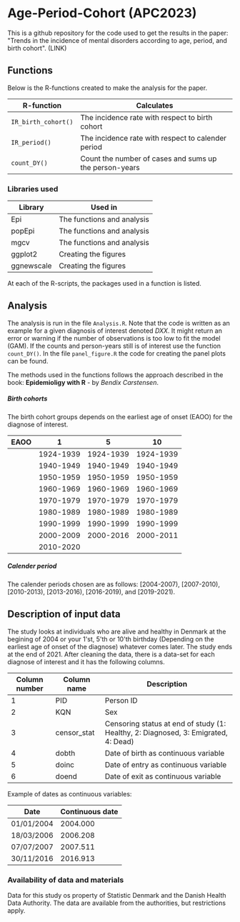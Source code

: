 # Age-Period-Cohort (APC2023)

This is a github repository for the code used to get the results in the paper: "Trends in the incidence of mental disorders according to age, period, and birth cohort". (LINK)

## Functions

Below is the R-functions created to make the analysis for the paper. 

| R-function            | Calculates                                              |
| --------------------- | ------------------------------------------------------- |
| `IR_birth_cohort()`   | The incidence rate with respect to birth cohort         |
| `IR_period()`         | The incidence rate with respect to calender period      |
| `count_DY()`          | Count the number of cases and sums up the person-years  |

### Libraries used

| Library       | Used in                                         |
| ------------- | ----------------------------------------------- |
| Epi           | The functions and analysis                      |
| popEpi        | The functions and analysis                      |
| mgcv          | The functions and analysis                      |
| ggplot2       | Creating the figures                            |
| ggnewscale    | Creating the figures                            |

At each of the R-scripts, the packages used in a function is listed. 

## Analysis

The analysis is run in the file `Analysis.R`. Note that the code is written as an example for a given diagnosis of interest denoted *DXX*. It might return an error or warning if the number of observations is too low to fit the model (GAM). If the counts and person-years still is of interest use the function `count_DY()`. In the file `panel_figure.R` the code for creating the panel plots can be found. 

The methods used in the functions follows the approach described in the book: **Epidemioligy with R** - by *Bendix Carstensen*. 

##### Birth cohorts 

The birth cohort groups depends on the earliest age of onset (EAOO) for the diagnose of interest. 

| EAOO | 1         | 5         |  10       | 
| ---- | --------- | --------- | --------- |
|      | 1924-1939 | 1924-1939 | 1924-1939 | 
|      | 1940-1949 | 1940-1949 | 1940-1949 | 
|      | 1950-1959 | 1950-1959 | 1950-1959 | 
|      | 1960-1969 | 1960-1969 | 1960-1969 | 
|      | 1970-1979 | 1970-1979 | 1970-1979 | 
|      | 1980-1989 | 1980-1989 | 1980-1989 | 
|      | 1990-1999 | 1990-1999 | 1990-1999 | 
|      | 2000-2009 | 2000-2016 | 2000-2011 | 
|      | 2010-2020 |         	 |           | 
 
##### Calender period

The calender periods chosen are as follows: [2004-2007), [2007-2010), [2010-2013), [2013-2016), [2016-2019), and [2019-2021).

## Description of input data 

The study looks at individuals who are alive and healthy in Denmark at the begining of 2004 or your 1'st, 5'th or 10'th birthday (Depending on the earliest age of onset of the diagnose) whatever comes later. The study ends at the end of 2021. After cleaning the data, there is a data-set for each diagnose of interest and it has the following columns.

| Column number | Column name   | Description                                                                        |
| ------------- | ------------- | ---------------------------------------------------------------------------------- |
| 1             | PID	          |	Person ID                                                                          |
| 2	            | KQN	          |	Sex                                                                                |
| 3	            | censor_stat	  |	Censoring status at end of study (1: Healthy, 2: Diagnosed, 3: Emigrated, 4: Dead) |
| 4	            | dobth	        |	Date of birth as continuous variable                                               |
| 5	            | doinc	        |	Date of entry as continuous variable                                               |
| 6  	          | doend	        | Date of exit as continuous variable                                                |

Example of dates as continuous variables:

| Date          | Continuous date  |
| ------------- | ---------------- |
| 01/01/2004    | 2004.000         |
| 18/03/2006    | 2006.208         |
| 07/07/2007    | 2007.511         |
| 30/11/2016    | 2016.913         |

### Availability of data and materials

Data for this study os property of Statistic Denmark and the Danish Health Data Authority. The data are available from the authorities, but restrictions apply.
